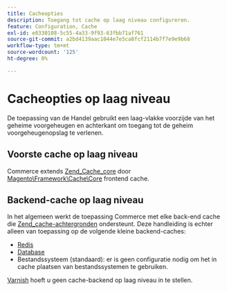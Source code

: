 ```yaml
---
title: Cacheopties
description: Toegang tot cache op laag niveau configureren.
feature: Configuration, Cache
exl-id: e0330108-5c55-4a33-9f93-63fbb71af761
source-git-commit: a2bd4139aac1044e7e5ca8fcf2114b7f7e9e9b68
workflow-type: tm+mt
source-wordcount: '125'
ht-degree: 0%

---
```


# Cacheopties op laag niveau

De toepassing van de Handel gebruikt een laag-vlakke voorzijde van het geheime voorgeheugen en achterkant om toegang tot de geheim voorgeheugenopslag te verlenen.

## Voorste cache op laag niveau

Commerce extends [Zend_Cache_core](https://framework.zend.com/manual/1.12/en/zend.cache.frontends.html) door [Magento\Framework\Cache\Core](https://github.com/magento/magento2/blob/2.4/lib/internal/Magento/Framework/Cache/Core.php) frontend cache.

## Backend-cache op laag niveau

In het algemeen werkt de toepassing Commerce met elke back-end cache die [Zend_cache-achtergronden](https://framework.zend.com/manual/1.12/en/zend.cache.backends.html) ondersteunt. Deze handleiding is echter alleen van toepassing op de volgende kleine backend-caches:

- [Redis](config-redis.md)
- [Database](https://developer.adobe.com/commerce/php/development/cache/partial/database-caching/)
- Bestandssysteem (standaard): er is geen configuratie nodig om het in cache plaatsen van bestandssystemen te gebruiken.

[Varnish](config-varnish.md) hoeft u geen cache-backend op laag niveau in te stellen.
